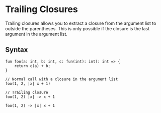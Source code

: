 # Trailing Closures

Trailing closures allows you to extract a closure from the argument list to
outside the parentheses. This is only possible if the closure is the last
argument in the argument list.

## Syntax

```arcana
fun foo(a: int, b: int, c: fun(int): int): int => {
    return c(a) + b;
}

// Normal call with a closure in the argument list
foo(1, 2, |x| x + 1)

// Trailing closure
foo(1, 2) |x| -> x + 1

foo(1, 2) -> |x| x + 1
```
